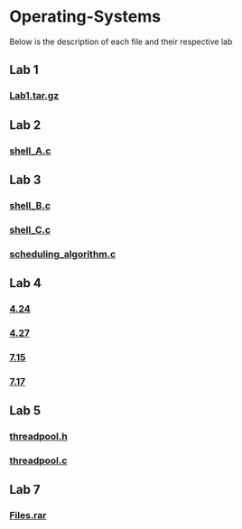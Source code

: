 # Operating-Systems

Below is the description of each file and their respective lab

## Lab 1
  ###   [Lab1.tar.gz](./2017-EE-80.tar.gz)

## Lab 2
  ###   [shell_A.c](./shell_A.c)

## Lab 3
  ###   [shell_B.c](./shell_B.c)
  ###   [shell_C.c](./shell_C.c)
  ###   [scheduling_algorithm.c](./scheduling_algorithm.c)

## Lab 4
  ###   [4.24](./Lab4/monte_carlo.c)
  ###   [4.27](./Lab4/fibonacci_series.c)
  ###   [7.15](./Lab4/concurrent_fibonacci_series.c)
  ###   [7.17](./Lab4/several_monte_carlo.c)

## Lab 5
  ###   [threadpool.h](https://github.com/hsnawn/Operating-Systems/blob/lab5/threadpool.h)
  ###   [threadpool.c](https://github.com/hsnawn/Operating-Systems/blob/lab5/threadpool.c)

## Lab 7
  ###   [Files.rar](https://github.com/hsnawn/Operating-Systems/blob/main/os%20lab%207)
